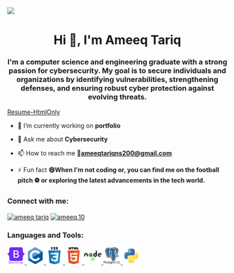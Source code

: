 <img src="https://github.com/user-attachments/assets/decdb8d2-5566-4eea-afb0-df5b08cc7f0d"/>


<h1 align="center">Hi 👋, I'm Ameeq Tariq</h1>
<h3 align="center">I'm a computer science and engineering graduate with a strong passion for cybersecurity.
  My goal is to secure individuals and organizations by identifying vulnerabilities, strengthening defenses, and ensuring robust cyber protection against evolving threats.</h3>
<a href="https://ameeqtariq.github.io/resume-html-only">Resume-HtmlOnly</a>

- 🔭 I’m currently working on **portfolio**

- 💬 Ask me about **Cybersecurity**

- 📫 How to reach me **📧ameeqtariqns200@gmail.com**

- ⚡ Fun fact **😄When I'm not coding or, you can find me on the football pitch ⚽️ or exploring the latest advancements in the tech world.**

<h3 align="left">Connect with me:</h3>
<p align="left">
<a href="https://www.linkedin.com/in/ameeq-tariq-6472312b7" target="blank"><img align="center" src="https://raw.githubusercontent.com/rahuldkjain/github-profile-readme-generator/master/src/images/icons/Social/linked-in-alt.svg" alt="ameeq tariq" height="30" width="40" /></a>
<a href="https://instagram.com/ameeq.10" target="blank"><img align="center" src="https://raw.githubusercontent.com/rahuldkjain/github-profile-readme-generator/master/src/images/icons/Social/instagram.svg" alt="ameeq.10" height="30" width="40" /></a>
</p>

<h3 align="left">Languages and Tools:</h3>
<p align="left"> <a href="https://getbootstrap.com" target="_blank" rel="noreferrer"> <img src="https://raw.githubusercontent.com/devicons/devicon/master/icons/bootstrap/bootstrap-plain-wordmark.svg" alt="bootstrap" width="40" height="40"/> </a> <a href="https://www.cprogramming.com/" target="_blank" rel="noreferrer"> <img src="https://raw.githubusercontent.com/devicons/devicon/master/icons/c/c-original.svg" alt="c" width="40" height="40"/> </a> <a href="https://www.w3schools.com/css/" target="_blank" rel="noreferrer"> <img src="https://raw.githubusercontent.com/devicons/devicon/master/icons/css3/css3-original-wordmark.svg" alt="css3" width="40" height="40"/> </a> <a href="https://www.w3.org/html/" target="_blank" rel="noreferrer"> <img src="https://raw.githubusercontent.com/devicons/devicon/master/icons/html5/html5-original-wordmark.svg" alt="html5" width="40" height="40"/> </a> <a href="https://nodejs.org" target="_blank" rel="noreferrer"> <img src="https://raw.githubusercontent.com/devicons/devicon/master/icons/nodejs/nodejs-original-wordmark.svg" alt="nodejs" width="40" height="40"/> </a> <a href="https://www.postgresql.org" target="_blank" rel="noreferrer"> <img src="https://raw.githubusercontent.com/devicons/devicon/master/icons/postgresql/postgresql-original-wordmark.svg" alt="postgresql" width="40" height="40"/> </a> <a href="https://www.python.org" target="_blank" rel="noreferrer"> <img src="https://raw.githubusercontent.com/devicons/devicon/master/icons/python/python-original.svg" alt="python" width="40" height="40"/> </a> </p>
